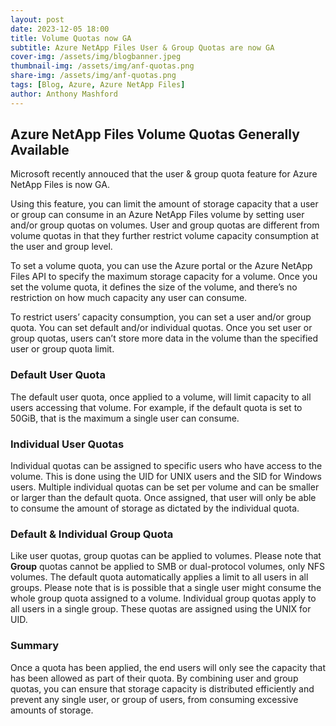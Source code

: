 ```yaml
---
layout: post
date: 2023-12-05 18:00
title: Volume Quotas now GA
subtitle: Azure NetApp Files User & Group Quotas are now GA
cover-img: /assets/img/blogbanner.jpeg
thumbnail-img: /assets/img/anf-quotas.png
share-img: /assets/img/anf-quotas.png
tags: [Blog, Azure, Azure NetApp Files]
author: Anthony Mashford
---
```


## Azure NetApp Files Volume Quotas Generally Available

Microsoft recently annouced that the user & group quota feature for Azure NetApp Files is now GA.

Using this feature, you can limit the amount of storage capacity that a user or group can consume in an Azure NetApp Files volume by setting user and/or group quotas on volumes. User and group quotas are different from volume quotas in that they further restrict volume capacity consumption at the user and group level.

To set a volume quota, you can use the Azure portal or the Azure NetApp Files API to specify the maximum storage capacity for a volume. Once you set the volume quota, it defines the size of the volume, and there’s no restriction on how much capacity any user can consume.

To restrict users’ capacity consumption, you can set a user and/or group quota. You can set default and/or individual quotas. Once you set user or group quotas, users can’t store more data in the volume than the specified user or group quota limit.

### Default User Quota
The default user quota, once applied to a volume, will limit capacity to all users accessing that volume. For example, if the default quota is set to 50GiB, that is the maximum a single user can consume.

### Individual User Quotas
Individual quotas can be assigned to specific users who have access to the volume. This is done using the UID for UNIX users and the SID for Windows users. Multiple individual quotas can be set per volume and can be smaller or larger than the default quota. Once assigned, that user will only be able to consume the amount of storage as dictated by the individual quota.

### Default & Individual Group Quota
Like user quotas, group quotas can be applied to volumes. Please note that **Group** quotas cannot be applied to SMB or dual-protocol volumes, only NFS volumes. The default quota automatically applies a limit to all users in all groups. Please note that is is possible that a single user might consume the whole group quota assigned to a volume. Individual group quotas apply to all users in a single group. These quotas are assigned using the UNIX for UID.

### Summary

Once a quota has been applied, the end users will only see the capacity that has been allowed as part of their quota. By combining user and group quotas, you can ensure that storage capacity is distributed efficiently and prevent any single user, or group of users, from consuming excessive amounts of storage.